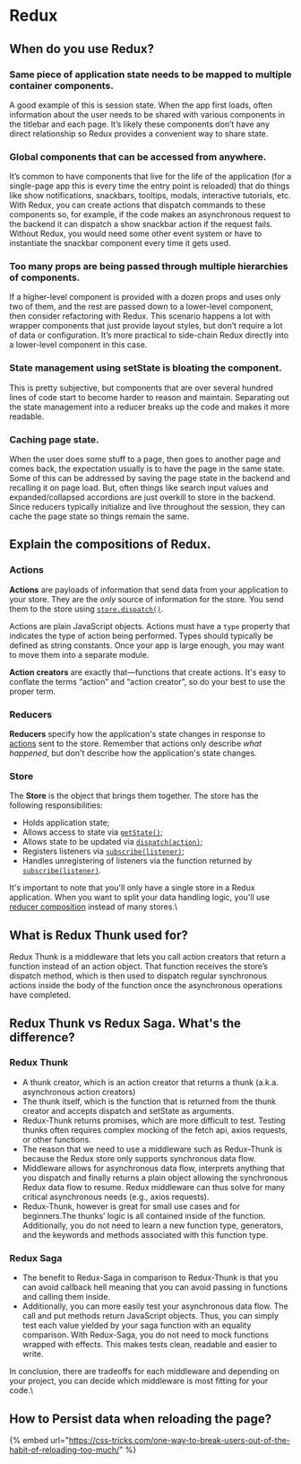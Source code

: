 # Redux

## When do you use Redux?

### **Same piece of application state needs to be mapped to multiple container components**.&#x20;

A good example of this is session state. When the app first loads, often information about the user needs to be shared with various components in the titlebar and each page. It’s likely these components don’t have any direct relationship so Redux provides a convenient way to share state.

### **Global components that can be accessed from anywhere.**&#x20;

It’s common to have components that live for the life of the application (for a single-page app this is every time the entry point is reloaded) that do things like show notifications, snackbars, tooltips, modals, interactive tutorials, etc. With Redux, you can create actions that dispatch commands to these components so, for example, if the code makes an asynchronous request to the backend it can dispatch a show snackbar action if the request fails. Without Redux, you would need some other event system or have to instantiate the snackbar component every time it gets used.

### **Too many props are being passed through multiple hierarchies of components.**&#x20;

If a higher-level component is provided with a dozen props and uses only two of them, and the rest are passed down to a lower-level component, then consider refactoring with Redux. This scenario happens a lot with wrapper components that just provide layout styles, but don’t require a lot of data or configuration. It’s more practical to side-chain Redux directly into a lower-level component in this case.

### **State management using setState is bloating the component.**&#x20;

This is pretty subjective, but components that are over several hundred lines of code start to become harder to reason and maintain. Separating out the state management into a reducer breaks up the code and makes it more readable.

### **Caching page state.**&#x20;

When the user does some stuff to a page, then goes to another page and comes back, the expectation usually is to have the page in the same state. Some of this can be addressed by saving the page state in the backend and recalling it on page load. But, often things like search input values and expanded/collapsed accordions are just overkill to store in the backend. Since reducers typically initialize and live throughout the session, they can cache the page state so things remain the same.

## Explain the compositions of Redux.

### Actions

**Actions** are payloads of information that send data from your application to your store. They are the _only_ source of information for the store. You send them to the store using [`store.dispatch()`](https://redux.js.org/api/store#dispatchaction).

Actions are plain JavaScript objects. Actions must have a `type` property that indicates the type of action being performed. Types should typically be defined as string constants. Once your app is large enough, you may want to move them into a separate module.

**Action creators** are exactly that—functions that create actions. It's easy to conflate the terms “action” and “action creator”, so do your best to use the proper term.

### Reducers

**Reducers** specify how the application's state changes in response to [actions](https://redux.js.org/basics/actions) sent to the store. Remember that actions only describe _what happened_, but don't describe how the application's state changes.

### Store

The **Store** is the object that brings them together. The store has the following responsibilities:

* Holds application state;
* Allows access to state via [`getState()`](https://redux.js.org/api/store#getState);
* Allows state to be updated via [`dispatch(action)`](https://redux.js.org/api/store#dispatchaction);
* Registers listeners via [`subscribe(listener)`](https://redux.js.org/api/store#subscribelistener);
* Handles unregistering of listeners via the function returned by [`subscribe(listener)`](https://redux.js.org/api/store#subscribelistener).

It's important to note that you'll only have a single store in a Redux application. When you want to split your data handling logic, you'll use [reducer composition](https://redux.js.org/basics/reducers#splitting-reducers) instead of many stores.\


## What is Redux Thunk used for?

Redux Thunk is a middleware that lets you call action creators that return a function instead of an action object. That function receives the store’s dispatch method, which is then used to dispatch regular synchronous actions inside the body of the function once the asynchronous operations have completed.

## Redux Thunk vs Redux Saga. What's the difference?

### Redux Thunk

* A thunk creator, which is an action creator that returns a thunk (a.k.a. asynchronous action creators)
* The thunk itself, which is the function that is returned from the thunk creator and accepts dispatch and setState as arguments.
* Redux-Thunk returns promises, which are more difficult to test. Testing thunks often requires complex mocking of the fetch api, axios requests, or other functions.
* The reason that we need to use a middleware such as Redux-Thunk is because the Redux store only supports synchronous data flow.&#x20;
* Middleware allows for asynchronous data flow, interprets anything that you dispatch and finally returns a plain object allowing the synchronous Redux data flow to resume. Redux middleware can thus solve for many critical asynchronous needs (e.g., axios requests).
* Redux-Thunk, however is great for small use cases and for beginners.The thunks’ logic is all contained inside of the function. Additionally, you do not need to learn a new function type, generators, and the keywords and methods associated with this function type.

### Redux Saga

* The benefit to Redux-Saga in comparison to Redux-Thunk is that you can avoid callback hell meaning that you can avoid passing in functions and calling them inside.&#x20;
* Additionally, you can more easily test your asynchronous data flow. The call and put methods return JavaScript objects. Thus, you can simply test each value yielded by your saga function with an equality comparison.  With Redux-Saga, you do not need to mock functions wrapped with effects. This makes tests clean, readable and easier to write.

In conclusion, there are tradeoffs for each middleware and depending on your project, you can decide which middleware is most fitting for your code.\


## How to Persist data when reloading the page?

{% embed url="https://css-tricks.com/one-way-to-break-users-out-of-the-habit-of-reloading-too-much/" %}
